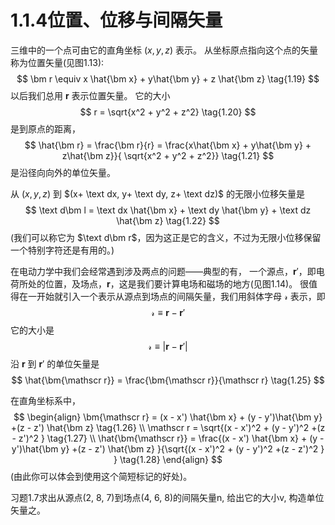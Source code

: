 # 1.1.4位置、位移与间隔矢量

三维中的一个点可由它的直角坐标 $(x, y, z)$ 表示。
从坐标原点指向这个点的矢量称为位置矢量(见图1.13):
$$
  \bm r \equiv x \hat{\bm x} + y\hat{\bm y} + z \hat{\bm z}
  \tag{1.19}
$$
以后我们总用 $\bm r$ 表示位置矢量。
它的大小
$$
  r = \sqrt{x^2 + y^2 + z^2}
  \tag{1.20}
$$
是到原点的距离，
$$
  \hat{\bm r} = \frac{\bm r}{r} =
  \frac{x\hat{\bm x} + y\hat{\bm y} + z\hat{\bm z}}{ \sqrt{x^2 + y^2 + z^2}}
  \tag{1.21}
$$
是沿径向向外的单位矢量。

从 $(x, y, z)$ 到 $(x+ \text dx, y+ \text dy, z+ \text dz)$ 的无限小位移矢量是
$$
  \text d\bm l  = \text dx \hat{\bm x} + \text dy \hat{\bm y} + \text dz \hat{\bm z}
  \tag{1.22}
$$
(我们可以称它为 $\text d\bm r$，因为这正是它的含义，不过为无限小位移保留一个特别字符还是有用的。)

在电动力学中我们会经常遇到涉及两点的问题——典型的有， 一个源点，$\bm r'$，即电荷所处的位置，及场点，$\bm r$，这是我们要计算电场和磁场的地方(见图1.14)。
很值得在一开始就引入一个表示从源点到场点的间隔矢量，我们用斜体字母 $\mathscr r$ 表示，即
$$
  \bm{\mathscr r} \equiv \bm r - \bm r'
  \tag{1.23}
$$
它的大小是
$$
  \mathscr r \equiv | \bm r - \bm r'| 
  \tag{1.24}
$$
沿 $\bm r$ 到 $\bm r'$ 的单位矢量是
$$
  \hat{\bm{\mathscr r}} = \frac{\bm{\mathscr r}}{\mathscr r}
  \tag{1.25}
$$

在直角坐标系中，
$$
\begin{align}
  \bm{\mathscr r} = (x - x') \hat{\bm x} + (y - y')\hat{\bm y} +(z - z') \hat{\bm z} 
  \tag{1.26}  \\
  \mathscr r = \sqrt{(x - x')^2 + (y - y')^2 +(z - z')^2 }
  \tag{1.27}  \\
  \hat{\bm{\mathscr r}} = \frac{(x - x') \hat{\bm x} + (y - y')\hat{\bm y} +(z - z') \hat{\bm z} }{\sqrt{(x - x')^2 + (y - y')^2 +(z - z')^2 } }
  \tag{1.28} 
\end{align}
$$
(由此你可以体会到使用这个简短标记的好处)。

习题1.7求出从源点(2, 8, 7)到场点(4, 6, 8)的间隔矢量n, 给出它的大小v, 构造单位矢量之。


